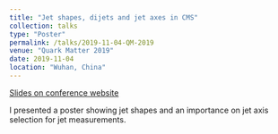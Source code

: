 ```yaml
---
title: "Jet shapes, dijets and jet axes in CMS"
collection: talks
type: "Poster"
permalink: /talks/2019-11-04-QM-2019
venue: "Quark Matter 2019"
date: 2019-11-04
location: "Wuhan, China"
---
```


[Slides on conference website](https://indico.cern.ch/event/792436/contributions/3535714/)

I presented a poster showing jet shapes and an importance on jet axis selection for jet measurements.
